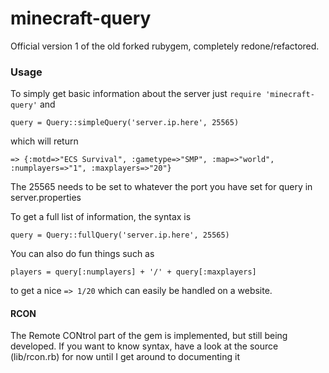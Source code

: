 minecraft-query
===============

Official version 1 of the old forked rubygem, completely redone/refactored.

### Usage

To simply get basic information about the server just `require 'minecraft-query'` and 

`query = Query::simpleQuery('server.ip.here', 25565)`

which will return 

`=> {:motd=>"ECS Survival", :gametype=>"SMP", :map=>"world", :numplayers=>"1", :maxplayers=>"20"}`

The 25565 needs to be set to whatever the port you have set for query in server.properties

To get a full list of information, the syntax is 

`query = Query::fullQuery('server.ip.here', 25565)`

You can also do fun things such as 

`players = query[:numplayers] + '/' + query[:maxplayers]`

to get a nice `=> 1/20` which can easily be handled on a website. 


#### RCON

The Remote CONtrol part of the gem is implemented, but still being developed. If you want to know
syntax, have a look at the source (lib/rcon.rb) for now until I get around to documenting it